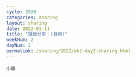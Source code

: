 ```yaml
---
cycle: 2020
categories: sharing
layout: sharing
date: 2022-01-11
title: "讀經分享：(音頻)"
weekNum: 2
dayNum: 2
permalink: /sharing/2022/wk2-day2-sharing.html
---
```


[](https://eccseattle.github.io/media/sharing/2022/wk002/2022-01-11-bin.m4a)

`小錢`
